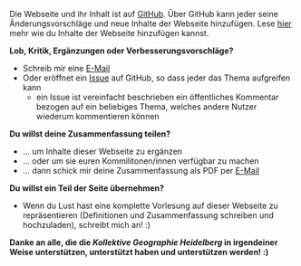 Die Webseite und ihr Inhalt ist auf [GitHub](https://github.com/Kollektive-Geographie-Heidelberg/Kollektive-Geographie-Heidelberg). Über GitHub kann jeder seine Änderungsvorschläge und neue Inhalte der Webseite hinzufügen. Lese [hier](contribute.md) mehr wie du Inhalte der Webseite hinzufügen kannst. 

**Lob, Kritik, Ergänzungen oder Verbesserungsvorschläge?**
- Schreib mir eine [E-Mail](/about/kontakt.md)
- Oder eröffnet ein [Issue](https://github.com/Kollektive-Geographie-Heidelberg/Kollektive-Geographie-Heidelberg/issues) auf GitHub, so dass jeder das Thema aufgreifen kann
  - ein Issue ist vereinfacht beschrieben ein öffentliches Kommentar bezogen auf ein beliebiges Thema, welches andere Nutzer wiederum kommentieren können

**Du willst deine Zusammenfassung teilen?**
- ... um Inhalte dieser Webseite zu ergänzen
- ... oder um sie euren Kommilitonen/innen verfügbar zu machen
- ... dann schick mir deine Zusammenfassung als PDF per [E-Mail](/about/kontakt.md)

**Du willst ein Teil der Seite übernehmen?**
- Wenn du Lust hast eine komplette Vorlesung auf dieser Webseite zu repräsentieren (Definitionen und Zusammenfassung schreiben und hochzuladen), schreibt mich an! :)

**Danke an alle, die die *Kollektive Geographie Heidelberg* in irgendeiner Weise unterstützen, unterstützt haben und unterstützen werden! :)**
